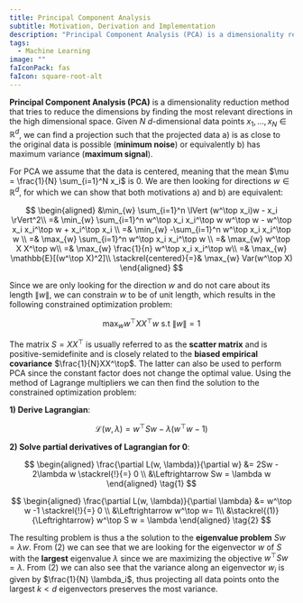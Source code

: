 ```yaml
---
title: Principal Component Analysis
subtitle: Motivation, Derivation and Implementation
description: "Principal Component Analysis (PCA) is a dimensionality reduction method that tries to reduce the dimensions by finding the most relevant directions in the high dimensional space..."
tags:
  - Machine Learning
image: ""
faIconPack: fas
faIcon: square-root-alt
---
```


**Principal Component Analysis (PCA)** is a dimensionality reduction method that tries to reduce the dimensions by finding the most relevant directions in the high dimensional space. Given $N$ $d$-dimensional data points $x_1, \dots, x_N \in \mathbb{R}^d$, we can find a projection such that the projected data a) is as close to the original data is possible (**minimum noise**) or equivalently b) has maximum variance (**maximum signal**).

For PCA we assume that the data is centered, meaning that the mean $\mu = \frac{1}{N} \sum_{i=1}^N x_i$ is $0$. We are then looking for directions $w \in \mathbb{R}^d$, for which we can show that both motivations a) and b) are equivalent:

$$
\begin{aligned}
&\min_{w} \sum_{i=1}^n \lVert (w^\top x_i)w - x_i \rVert^2\\
=& \min_{w} \sum_{i=1}^n w^\top x_i x_i^\top w w^\top w - w^\top x_i x_i^\top w + x_i^\top x_i \\
=& \min_{w} -\sum_{i=1}^n w^\top x_i x_i^\top w \\
=& \max_{w} \sum_{i=1}^n w^\top x_i x_i^\top w \\
=& \max_{w} w^\top X X^\top w\\
=& \max_{w} \frac{1}{n} w^\top x_i x_i^\top w\\
=& \max_{w} \mathbb{E}[(w^\top X)^2]\\
\stackrel{centered}{=}& \max_{w} Var(w^\top X)
\end{aligned}
$$

Since we are only looking for the direction $w$ and do not care about its length $\lVert w \rVert$, we can constrain $w$ to be of unit length, which results in the following constrained optimization problem:

$$
\max_{w} w^\top X X^\top w \text{ s.t } \lVert w \rVert = 1
$$

The matrix $S = X X^\top$ is usually referred to as the **scatter matrix** and is positive-semidefinite and is closely related to the **biased empirical covariance** $\frac{1}{N}XX^\top$. The latter can also be used to perform PCA since the constant factor does not change the optimal value. Using the method of Lagrange multipliers we can then find the solution to the constrained optimization problem:

**1) Derive Lagrangian**:

$$
\mathcal{L}(w, \lambda) = w^\top S w - \lambda (w^\top w - 1)
$$

**2) Solve partial derivatives of Lagrangian for 0**:

$$
\begin{aligned}
\frac{\partial L(w, \lambda)}{\partial w}
&= 2Sw - 2\lambda w \stackrel{!}{=} 0 \\
&\Leftrightarrow Sw = \lambda w
\end{aligned}
\tag{1}
$$

$$
\begin{aligned}
\frac{\partial L(w, \lambda)}{\partial \lambda}
&= w^\top w -1  \stackrel{!}{=} 0 \\
&\Leftrightarrow w^\top w= 1\\
&\stackrel{(1)}{\Leftrightarrow} w^\top S w  = \lambda
\end{aligned}
\tag{2}
$$

The resulting problem is thus a the solution to the **eigenvalue problem** $Sw = \lambda w$. From (2) we can see that we are looking for the eigenvector $w$ of $S$ with the **largest** eigenvalue $\lambda$ since we are maximizing the objective $w^\top S w = \lambda$. From (2) we can also see that the variance along an eigenvector $w_i$ is given by $\frac{1}{N} \lambda_i$, thus projecting all data points onto the largest $k \lt d$ eigenvectors preserves the most variance.
